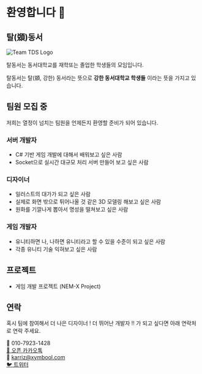 # 환영합니다 👋

## 탈(䫄)동서
![Team TDS Logo](https://user-images.githubusercontent.com/10491607/186138863-c7ddf6ed-5301-4b0b-b380-081715c199af.png)

탈동서는 동서대학교를 재학또는 졸업한 학생들의 모임입니다.

탈동서는 탈(䫄, 강한) 동서라는 뜻으로 **강한 동서대학교 학생들** 이라는 뜻을 가지고 있습니다.

## 팀원 모집 중
저희는 열정이 넘치는 팀원을 언제든지 환영할 준비가 되어 있습니다.

### 서버 개발자
+ C# 기반 게임 개발에 대해서 배워보고 싶은 사람
+ Socket으로 실시간 대규모 처리 서버 만들어 보고 싶은 사람
### 디자이너 
+ 일러스트의 대가가 되고 싶은 사람 
+ 실제로 화면 밖으로 튀어나올 것 같은 3D 모델링 해보고 싶은 사람 
+ 원화를 기깔나게 뽑아서 명성을 떨쳐보고 싶은 사람
### 게임 개발자
+ 유니티하면 나, 나하면 유니티라고 할 수 있을 수준이 되고 싶은 사람
+ 각종 유니티 기술 익혀보고 싶은 사람

## 프로젝트 
+ 게임 개발 프로젝트 (NEM-X Project)

## 연락
혹시 팀에 참여해서 더 나은 디자이너 ! 더 뛰어난 개발자 !!
가 되고 싶다면 아래 연락처로 연락 주세요.  

📲 010-7923-1428  
[📨 오픈 카카오톡](https://open.kakao.com/me/karriz_)  
:email: karriz@xymbool.com   
[:bird: 트위터](https://twitter.com/Karriz_)
